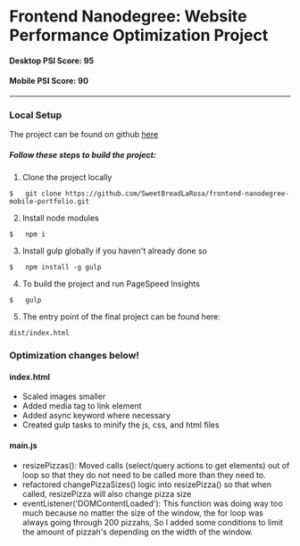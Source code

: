 # Frontend Nanodegree: Website Performance Optimization Project

#### Desktop PSI Score: 95
#### Mobile PSI Score: 90

---

### Local Setup

The project can be found on github [here](https://github.com/SweetBreadLaRosa/frontend-nanodegree-mobile-portfolio)

##### Follow these steps to build the project:

1. Clone the project locally
```
$   git clone https://github.com/SweetBreadLaRosa/frontend-nanodegree-mobile-portfolio.git
```
2. Install node modules
```
$   npm i
```
3. Install gulp globally if you haven't already done so
```
$   npm install -g gulp
```
4. To build the project and run PageSpeed Insights
```
$   gulp
```
5. The entry point of the final project can be found here:
```
dist/index.html
```

### Optimization changes below!

#### index.html

* Scaled images smaller
* Added media tag to link element
* Added async keyword where necessary
* Created gulp tasks to minify the js, css, and html files

#### main.js

* resizePizzas(): Moved calls (select/query actions to get elements) out of loop so that they do not need to be called
more than they need to.
* refactored changePizzaSizes() logic into resizePizza() so that when called, resizePizza will also change pizza size
* eventListener('DOMContentLoaded'): This function was doing way too much because no matter the size of the
window, the for loop was always going through 200 pizzahs,
So I added some conditions to limit the amount of pizzah's depending on the width of the window.